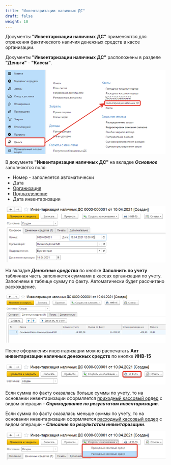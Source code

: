 ```yaml
---
title: "Инвентаризации наличных ДС"
draft: false
weight: 10
---
```


Документы **"Инвентаризации наличных ДС"** применяются для отражения фактического наличия денежных средств в кассе организации.

Документы **"Инвентаризации наличных ДС"** расположены в разделе **"Деньги"** - **"Кассы"**.

[![1][1]][1]

В документе **"Инвентаризация наличных ДС"** на вкладке ***Основное*** заполняются поля:

- Номер - заполняется автоматически
- Дата
- [Организация](https://konstanta-it.github.io/erp4food/CommonInformation/Organization)
- [Подразделение](https://konstanta-it.github.io/erp4food/CommonInformation/Department)
- Дата инвентаризации

[![2][2]][3]

На вкладке ***Денежные средства*** по кнопке **Заполнить по учету** табличная часть заполняется суммами в кассах организации по учету. Заполняем в таблице сумму по факту. Автоматически будет рассчитано расхождение.

[![3][3]][3]

После оформления инвентаризации можно распечатать **Акт инвентаризации наличных денежных средств** по кнопке **ИНВ-15**

[![4][4]][4]

Если сумма по факту оказалась больше суммы по учету, то на основании инвентаризации оформляется [приходный кассовый ордер](https://konstanta-it.github.io/erp4food/MutualSettlements/IncomingCashOrders) с видом операции - ***Оприходование по результатам инвентаризации***.

Если сумма по факту оказалась меньше суммы по учету, то на основании инвентаризации оформляется [расходный кассовый ордер](https://konstanta-it.github.io/erp4food/MutualSettlements/CashExpenseOrders) с видом операции - ***Списание по результатам инвентаризации***.

[![5][5]][5]

[1]: 1.png
[2]: 2.png
[3]: 3.png
[4]: 4.png
[5]: 5.png
